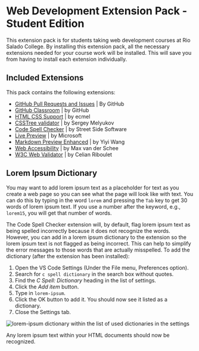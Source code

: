 # Web Development Extension Pack - Student Edition

This extension pack is for students taking web development courses at Rio Salado College. By installing this extension pack, all the necessary extensions needed for your course work will be installed. This will save you from having to install each extension individually.

## Included Extensions

This pack contains the following extensions:

* [GitHub Pull Requests and Issues](https://marketplace.visualstudio.com/items?itemName=GitHub.vscode-pull-request-github) | By GitHub
* [GitHub Classroom](https://marketplace.visualstudio.com/items?itemName=GitHub.classroom) | by GitHub
* [HTML CSS Support](https://marketplace.visualstudio.com/items?itemName=ecmel.vscode-html-css) | by ecmel
* [CSSTree validator](https://marketplace.visualstudio.com/items?itemName=smelukov.vscode-csstree) | by Sergey Melyukov
* [Code Spell Checker](https://marketplace.visualstudio.com/items?itemName=streetsidesoftware.code-spell-checker) | by Street Side Software
* [Live Preview](https://marketplace.visualstudio.com/items?itemName=ms-vscode.live-server) | by Microsoft
* [Markdown Preview Enhanced](https://marketplace.visualstudio.com/items?itemName=shd101wyy.markdown-preview-enhanced) | by Yiyi Wang
* [Web Accessibility](https://marketplace.visualstudio.com/items?itemName=MaxvanderSchee.web-accessibility) | by Max van der Schee
* [W3C Web Validator](https://marketplace.visualstudio.com/items?itemName=CelianRiboulet.webvalidator) | by Celian Riboulet

## Lorem Ipsum Dictionary
You may want to add lorem ipsum text as a placeholder for text as you create a web page so you can see what the page will look like with text. You can do this by typing in the word `lorem` and pressing the `Tab` key to get 30 words of lorem ipsum text. If you use a number after the keyword, e.g., `lorem15`, you will get that number of words.

The Code Spell Checker extension will, by default, flag lorem ipsum text as being spelled incorrectly because it does not recognize the words. However, you can add in a lorem ipsum dictionary to the extension so the lorem ipsum text is not flagged as being incorrect. This can help to simplify the error messages to those words that are actually misspelled. To add the dictionary (after the extension has been installed):

1. Open the VS Code Settings (Under the File menu, Preferences option).
2. Search for `c spell dictionary` in the search box without quotes.
3. Find the _C Spell: Dictionary_ heading in the list of settings.
4. Click the _Add item_ button.
5. Type in `lorem-ipsum`.
6. Click the OK button to add it. You should now see it listed as a dictionary.
7. Close the Settings tab.

![lorem-ipsum dictionary within the list of used dictionaries in the settings](https://user-images.githubusercontent.com/25446111/123177639-7faa7000-d43a-11eb-9e4e-97f2897d2060.png)

Any lorem ipsum text within your HTML documents should now be recognized.

